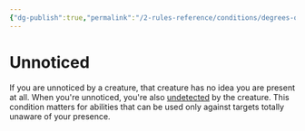 ```yaml
---
{"dg-publish":true,"permalink":"/2-rules-reference/conditions/degrees-of-detection/unnoticed/","noteIcon":""}
---
```


# Unnoticed

If you are unnoticed by a creature, that creature has no idea you are present at all. When you're unnoticed, you're also [undetected](https://2e.aonprd.com/Conditions.aspx?ID=39) by the creature. This condition matters for abilities that can be used only against targets totally unaware of your presence.